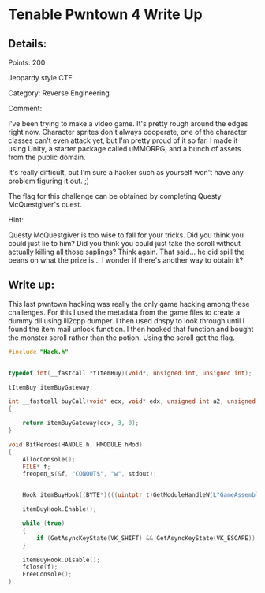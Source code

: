 # Tenable Pwntown 4 Write Up

## Details:
Points: 200

Jeopardy style CTF

Category: Reverse Engineering

Comment:


I've been trying to make a video game. It's pretty rough around the edges right now. Character sprites don't always cooperate, one of the character classes can't even attack yet, but I'm pretty proud of it so far. I made it using Unity, a starter package called uMMORPG, and a bunch of assets from the public domain.

It's really difficult, but I'm sure a hacker such as yourself won't have any problem figuring it out. ;)

The flag for this challenge can be obtained by completing Questy McQuestgiver's quest.

Hint:

Questy McQuestgiver is too wise to fall for your tricks. Did you think you could just lie to him? Did you think you could just take the scroll without actually killing all those saplings? Think again. That said... he did spill the beans on what the prize is... I wonder if there's another way to obtain it?

## Write up:

This last pwntown hacking was really the only game hacking among these challenges. For this I used the metadata from the game files to create a dummy dll using ill2cpp dumper. I then used dnspy to look through until I found the item mail unlock function. I then hooked that function and bought the monster scroll rather than the potion. Using the scroll got the flag.

``` c++
#include "Hack.h"


typedef int(__fastcall *tItemBuy)(void*, unsigned int, unsigned int);

tItemBuy itemBuyGateway;

int __fastcall buyCall(void* ecx, void* edx, unsigned int a2, unsigned int a3)
{

	return itemBuyGateway(ecx, 3, 0);
}

void BitHeroes(HANDLE h, HMODULE hMod)
{
	AllocConsole();
	FILE* f;
	freopen_s(&f, "CONOUT$", "w", stdout);


	Hook itemBuyHook((BYTE*)(((uintptr_t)GetModuleHandleW(L"GameAssembly.dll") + 0x251E40)), (BYTE*)buyCall, (BYTE*)&itemBuyGateway, 15);

	itemBuyHook.Enable();

	while (true)
	{
		if (GetAsyncKeyState(VK_SHIFT) && GetAsyncKeyState(VK_ESCAPE)) { break; }
	}

	itemBuyHook.Disable();
	fclose(f);
	FreeConsole();
}
```